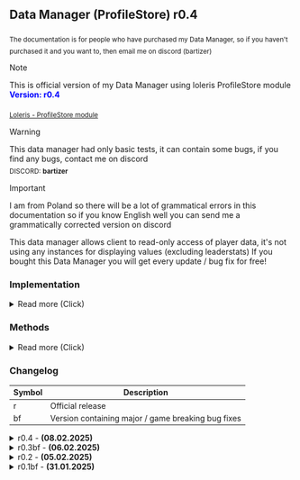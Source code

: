 ## Data Manager (ProfileStore) **r0.4**

<sub>The documentation is for people who have purchased my Data Manager, so if you haven't purchased it and you want to, then email me on discord (bartizer)</sub>

> [!NOTE]
> This is official version of my Data Manager using loleris ProfileStore module <br>
> <strong><span style="color: blue;">Version: r0.4</span></strong>

<sub>[Loleris - ProfileStore module](https://devforum.roblox.com/t/profilestore-save-your-player-data-easy-datastore-module/3190543/1)</sub>

> [!WARNING]
> This data manager had only basic tests, it can contain some bugs, if you find any bugs, contact me on discord <br>
> <sub>DISCORD: **bartizer**</sub>

> [!IMPORTANT]
> I am from Poland so there will be a lot of grammatical errors in this documentation so if you know English well you can send me a grammatically corrected version on discord

This data manager allows client to read-only access of player data, it's not using any instances for displaying values (excluding leaderstats)
If you bought this Data Manager you will get every update / bug fix for free!

### Implementation
<details>
  <summary>Read more (Click)</summary>

  #### How to implement data manager?
  Create in ServerScriptService script, and copy-paste script below

  ```lua
  -- (Server Side Script)
  local DataManager = require(game.ServerScriptService.DataManager) -- path to mine data manager
  DataManager.init() -- initialize it so everything get loaded
  ```

  ### How to reset / change global data key?
  Click on the data manager script, and scroll to the attributes properties, there you will find these variables:
  ![example](images/example_1.jpg) <br>
  [Custom_Studio_Data] will make that studio data and live server data will always be different. <br>
  [Data_Key] will change both, live servers and studio datas. <br>
  [Studio_Version] will change only studio data (only if Custom_Studio_Data is checked) <br>
  [Debug] if checked then every time a value in player changes it will print player profile (useful for debugging only)
  
  ### How to add more variables into player?
  If you expand DataManager module script you will find "Data" folder there, <br>
  every instance added there will be converted into table / string / number / boolean  <br>
  
  for example, this: <br>
  ![example_2](images/example_2.png) <br>
  will look like this in profile.Data <br>
  ```luau
  {
    ["Example1"] = {
      ["StringExample"] = "StringValue"  
    },
    ["Example2"] = {
      ["BoolExample"] = true
    }
  }
  ```

  ### How to add leaderstats?
  To add leaderstats you need only to add **leaderstats** folder into Data, and the rest leave to the Data Manager :D

</details>

### Methods
<details>
  <summary>Read more (Click)</summary>

  ```luau
  DataManager:GetProfile(player) -- [player profile]
  ```
  ```luau
  DataManager:GetReplica(player) -- [player replica]
  ```
  ```luau
  DataManager:GetData(player) -- [player profile.Data]
  ```
  ```luau
  DataManager:GetValue(player : Player, path : string) -- [(number | string | boolean)?]
  ```
  ```luau
  DataManager:SetValue(player : Player, path : string, newValue : (string | number | boolean | {any?})?) -- 
  ```
  ```luau
  DataManager:AddValue(player : Player, path : string, addValue : (number | {any?})?) -- 
  ```
  ```luau
  DataManager:SubValue(player : Player, path : string, subValue : (number | {any?})?) -- 
  ```
  ```luau
  DataManager:ResetData(userId : number) -- [boolean]
  ```
  ```luau
  DataManager:Leaderstats(player : Player) -- 
  ```
  ```luau
  DataManager:GetBackup(userId : number, sort_direction : Enum.SortDirection?, min_date : DateTime?, max_date : DateTime?) 
  -- [profile]
  ```
  ```luau
  DataManager:LoadBackup(backupProfile : profile) -- [boolean]
  ```
  ```luau
  DataManager:MessageAsync(userId : number, message : {any?}) -- [boolean]
  ```
  ```luau
  DataManager:PromptProductPurchase(player : Player, productId : number) -- 
  ```
  ```luau
  DataManager:GetAllPlayers() -- [{[UserId]: os.time()}]
  ```
  ```luau
  DataManager:Version() -- 
  ```
</details>

### Changelog

| Symbol | Description | 
  |------------|------------|
  | r | Official release | 
  | bf | Version containing major / game breaking bug fixes | 

<details>
  <summary>r0.4 - <strong>(08.02.2025)</strong></summary>

  **Server**  
  - Added `DataManager:Clear(player, path)` function for easier cleaning all values from table
  - Added experimental functions (only one for now - CreateFolders (Default: false))
  ```
  Find experimental functions in DataManager Module -> Settings Module
  ```
  - (Experimental Function) Added creating values in player
  - (Experimental Function) Added `DataManager:UpdateData(player)` for creating/removing/updating values in folders (It does automatically in script don't worry)
  - `DataManager:SetValue(player, path, newValue)` doesn't require `newValue` argument, right now if path is pointing to a bool value it will switch beetween true and false e.g. 
  ```lua
  -- Data.Folder.MyBoolValue = false
  DataManager:SetValue(player, "Data.Folder.MyBoolValue") -- then it equals to true
  DataManager:SetValue(player, "Data.Folder.MyBoolValue") -- and back to false :D
  ```
  Also if the path is for example `Data.Folder1.Folder2.Folder3.BoolValue` and neither of folders and BoolValue exists then it will automatically create all folders and bool value (with default value = true) for you!
  
</details>
<details>
  <summary>r0.3bf - <strong>(06.02.2025)</strong></summary>

  **Server**  
  - Added `DataManager:Version()` which displays info about Data Manager current version.
  - Added `DataManager:GetAllPlayers()` which returns table of user ids of players that ever joined your game
  - Added global data (main core of `DataManager:GetAllPlayers()` function) needs someknowledge to use it on your own
  - Fixed not removing replica from DataManager `Replicas` after player left server
  - Fixed bug where replica wasn't even loading
</details>
<details>
  <summary>r0.2 - <strong>(05.02.2025)</strong></summary>

  **Server**  
  - Added Developer Product handler.
  - Added `DataManager:PromptProductPurchase(player, productId)` function which prompts developer product purchase (only if it's setuped correctly)
  - Added version checker (it will automatically inform you in studio output if new version came out!)
</details>
<details>
  <summary>r0.1bf - <strong>(31.01.2025)</strong></summary>

  **Server**  
  - Fixed `DataManager:LoadBackup(profile)`, which was either not loading backups or, when loaded, kicking the player after rejoining.  

  **Client**  
  - Fixed `DataScript:GetData()`, which was returning a blank table when called too early.  
  - Added `DataScript.IsReady` which returns boolean, returns true when client data loaded properly.
  - Added `DataScript.WaitUntilReady()` which yield `task.wait()` until `DataScript.IsReady` becomes true.
</details>
